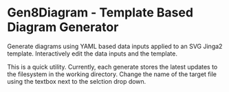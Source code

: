 
# Gen8Diagram - Template Based Diagram Generator

Generate diagrams using YAML based data inputs applied to an SVG Jinga2 template. 
Interactively edit the data inputs and the template. 

This is a quick utility. Currently, each generate stores the latest updates to the filesystem in the working directory. Change the name of the target file using the textbox next to the selction drop down. 


